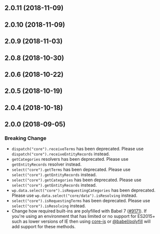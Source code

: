 ## 2.0.11 (2018-11-09)

## 2.0.10 (2018-11-09)

## 2.0.9 (2018-11-03)

## 2.0.8 (2018-10-30)

## 2.0.6 (2018-10-22)

## 2.0.5 (2018-10-19)

## 2.0.4 (2018-10-18)

## 2.0.0 (2018-09-05)

### Breaking Change

- `dispatch("core").receiveTerms` has been deprecated. Please use `dispatch("core").receiveEntityRecords` instead.
- `getCategories` resolvers has been deprecated. Please use `getEntityRecords` resolver instead.
- `select("core").getTerms` has been deprecated. Please use `select("core").getEntityRecords` instead.
- `select("core").getCategories` has been deprecated. Please use `select("core").getEntityRecords` instead.
- `wp.data.select("core").isRequestingCategories` has been deprecated. Please use `wp.data.select("core/data").isResolving` instead.
- `select("core").isRequestingTerms` has been deprecated. Please use `select("core").isResolving` instead.
- Change how required built-ins are polyfilled with Babel 7 ([#9171](https://github.com/WordPress/gutenberg/pull/9171)).  If you're using an environment that has limited or no support for ES2015+ such as lower versions of IE then using [core-js](https://github.com/zloirock/core-js) or [@babel/polyfill](https://babeljs.io/docs/en/next/babel-polyfill) will add support for these methods.
